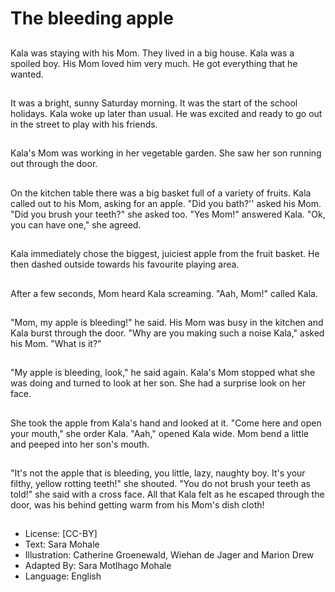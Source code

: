 # The bleeding apple

##
Kala was staying with his Mom.
They lived in a big house. Kala
was a spoiled boy. His Mom
loved him very much. He got
everything that he wanted.

##
It was a bright, sunny Saturday
morning. It was the start of the
school holidays. Kala woke up
later than usual. He was excited
and ready to go out in the
street to play with his friends.

##
Kala's Mom was working in her
vegetable garden. She saw her
son running out through the
door.

##
On the kitchen table there was
a big basket full of a variety of
fruits. Kala called out to his
Mom, asking for an apple. "Did
you bath?'' asked his Mom. "Did
you brush your teeth?" she
asked too. "Yes Mom!"
answered Kala. "Ok, you can
have one," she agreed.

##
Kala immediately chose the biggest, juiciest
apple from the fruit basket. He then dashed
outside towards his favourite playing area.

##
After a few seconds, Mom heard
Kala screaming. "Aah, Mom!"
called Kala.

##
"Mom, my apple is bleeding!" he said. His Mom was busy in
the kitchen and Kala burst through the door. "Why are you
making such a noise Kala," asked his Mom. "What is it?"

##
"My apple is bleeding, look," he said again.
Kala's Mom stopped what she was doing and
turned to look at her son. She had a surprise
look on her face.

##
She took the apple from Kala's hand and looked at it.
"Come here and open your mouth," she order Kala. "Aah,"
opened Kala wide. Mom bend a little and peeped into her
son's mouth.

##
"It's not the apple that is bleeding, you little, lazy, naughty boy. It's your filthy,
yellow rotting teeth!" she shouted. "You do not brush your teeth as told!" she said
with a cross face. All that Kala felt as he escaped through the door, was his
behind getting warm from his Mom's dish cloth!

##
* License: [CC-BY]
* Text: Sara Mohale
* Illustration: Catherine Groenewald, Wiehan de Jager and Marion Drew
* Adapted By: Sara Motlhago Mohale
* Language: English
